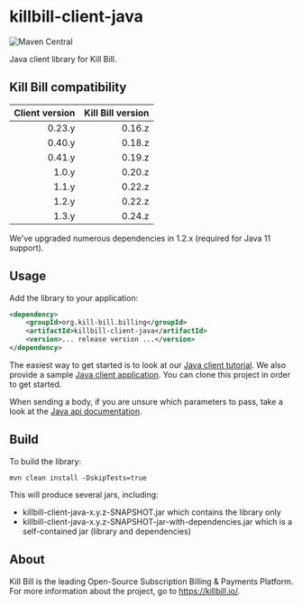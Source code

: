 # killbill-client-java
![Maven Central](https://img.shields.io/maven-central/v/org.kill-bill.billing/killbill-client-java?color=blue&label=Maven%20Central)

Java client library for Kill Bill.

## Kill Bill compatibility

| Client version | Kill Bill version |
| -------------: | ----------------: |
| 0.23.y         | 0.16.z            |
| 0.40.y         | 0.18.z            |
| 0.41.y         | 0.19.z            |
| 1.0.y          | 0.20.z            |
| 1.1.y          | 0.22.z            |
| 1.2.y          | 0.22.z            |
| 1.3.y          | 0.24.z            |

We've upgraded numerous dependencies in 1.2.x (required for Java 11 support).

## Usage

Add the library to your application:

```xml
<dependency>
    <groupId>org.kill-bill.billing</groupId>
    <artifactId>killbill-client-java</artifactId>
    <version>... release version ...</version>
</dependency>
```

The easiest way to get started is to look at our [Java client tutorial](https://docs.killbill.io/latest/java_client.html). We also provide a sample [Java client application](https://github.com/killbill/killbill-client-java-example). You can clone this project in order to get started.

When sending a body, if you are unsure which parameters to pass, take a look at the [Java api documentation](https://killbill.github.io/slate/?java#).

## Build

To build the library:

```
mvn clean install -DskipTests=true
```

This will produce several jars, including:

* killbill-client-java-x.y.z-SNAPSHOT.jar which contains the library only
* killbill-client-java-x.y.z-SNAPSHOT-jar-with-dependencies.jar which is a self-contained jar (library and dependencies)

## About

Kill Bill is the leading Open-Source Subscription Billing & Payments Platform. For more information about the project, go to https://killbill.io/.
